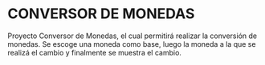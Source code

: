 # CONVERSOR DE MONEDAS

Proyecto Conversor de Monedas, el cual permitirá realizar la conversión de monedas.
Se escoge una moneda como base, luego la moneda a la que se realizá el cambio y finalmente se muestra el cambio.
